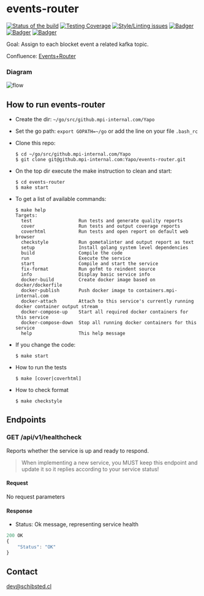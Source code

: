 # events-router

<!-- Badger start badges -->
[![Status of the build](https://badger.spt-engprod-pro.mpi-internal.com/badge/travis/Yapo/events-router)](https://travis.mpi-internal.com/Yapo/events-router)
[![Testing Coverage](https://badger.spt-engprod-pro.mpi-internal.com/badge/coverage/Yapo/events-router)](https://reports.spt-engprod-pro.mpi-internal.com/#/Yapo/events-router?branch=master&type=push&daterange&daterange)
[![Style/Linting issues](https://badger.spt-engprod-pro.mpi-internal.com/badge/issues/Yapo/events-router)](https://reports.spt-engprod-pro.mpi-internal.com/#/Yapo/events-router?branch=master&type=push&daterange&daterange)
[![Badger](https://badger.spt-engprod-pro.mpi-internal.com/badge/flaky_tests/Yapo/events-router)](https://databulous.spt-engprod-pro.mpi-internal.com/test/flaky/Yapo/events-router)
[![Badger](https://badger.spt-engprod-pro.mpi-internal.com/badge/quality_index/Yapo/events-router)](https://databulous.spt-engprod-pro.mpi-internal.com/quality/repo/Yapo/events-router)
[![Badger](https://badger.spt-engprod-pro.mpi-internal.com/badge/engprod/Yapo/events-router)](https://github.mpi-internal.com/spt-engprod/badger)
<!-- Badger end badges -->
Goal: Assign to each blocket event a related kafka topic.

Confluence: [Events+Router](https://confluence.mpi-internal.com/display/YAPO/Events+Router)
### Diagram

![flow](https://confluence.mpi-internal.com/rest/gliffy/1.0/embeddedDiagrams/6a5a0e37-82a3-4711-baf4-3dbee2ded96b.png)

## How to run events-router

* Create the dir: `~/go/src/github.mpi-internal.com/Yapo`

* Set the go path: `export GOPATH=~/go` or add the line on your file `.bash_rc`

* Clone this repo:

  ```
  $ cd ~/go/src/github.mpi-internal.com/Yapo
  $ git clone git@github.mpi-internal.com:Yapo/events-router.git
  ```

* On the top dir execute the make instruction to clean and start:

  ```
  $ cd events-router
  $ make start
  ```

* To get a list of available commands:

  ```
  $ make help
  Targets:
    test                 Run tests and generate quality reports
    cover                Run tests and output coverage reports
    coverhtml            Run tests and open report on default web browser
    checkstyle           Run gometalinter and output report as text
    setup                Install golang system level dependencies
    build                Compile the code
    run                  Execute the service
    start                Compile and start the service
    fix-format           Run gofmt to reindent source
    info                 Display basic service info
    docker-build         Create docker image based on docker/dockerfile
    docker-publish       Push docker image to containers.mpi-internal.com
    docker-attach        Attach to this service's currently running docker container output stream
    docker-compose-up    Start all required docker containers for this service
    docker-compose-down  Stop all running docker containers for this service
    help                 This help message
  ```

* If you change the code:

  ```
  $ make start
  ```

* How to run the tests

  ```
  $ make [cover|coverhtml]
  ```

* How to check format

  ```
  $ make checkstyle
  ```

## Endpoints
### GET  /api/v1/healthcheck
Reports whether the service is up and ready to respond.

> When implementing a new service, you MUST keep this endpoint
and update it so it replies according to your service status!

#### Request
No request parameters

#### Response
* Status: Ok message, representing service health

```javascript
200 OK
{
	"Status": "OK"
}
```

## Contact
dev@schibsted.cl
